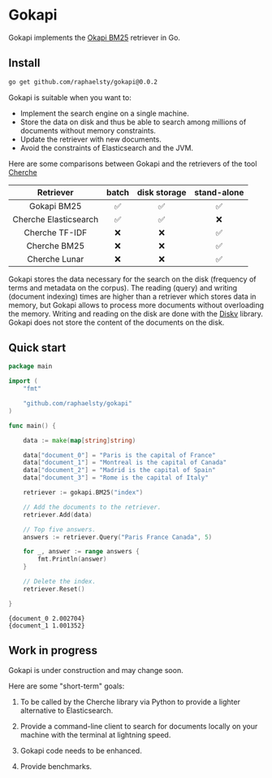 # Gokapi

Gokapi implements the [Okapi BM25](https://www.wikiwand.com/en/Okapi_BM25) retriever in Go.

## Install

```sh
go get github.com/raphaelsty/gokapi@0.0.2
```

Gokapi is suitable when you want to:

- Implement the search engine on a single machine.
- Store the data on disk and thus be able to search among millions of documents without memory constraints.
- Update the retriever with new documents.
- Avoid the constraints of Elasticsearch and the JVM.

Here are some comparisons between Gokapi and the retrievers of the tool [Cherche](https://github.com/raphaelsty/cherche)

|       Retriever       | batch | disk storage | stand-alone |
|:---------------------:|:-----:|:------------:|:----------:|
|      Gokapi BM25      |   ✅   |       ✅      |      ✅     |
| Cherche Elasticsearch |   ✅   |       ✅      |      ❌     |
|     Cherche TF-IDF    |   ❌   |       ❌      |      ✅     |
|      Cherche BM25     |   ❌   |       ❌      |      ✅     |
|     Cherche Lunar     |   ❌   |       ❌      |      ✅     |

Gokapi stores the data necessary for the search on the disk (frequency of terms and metadata on the corpus). The reading (query) and writing (document indexing) times are higher than a retriever which stores data in memory, but Gokapi allows to process more documents without overloading the memory. Writing and reading on the disk are done with the [Diskv](https://github.com/peterbourgon/diskv) library. Gokapi does not store the content of the documents on the disk.

## Quick start

```go
package main

import (
	"fmt"

	"github.com/raphaelsty/gokapi"
)

func main() {

	data := make(map[string]string)

	data["document_0"] = "Paris is the capital of France"
	data["document_1"] = "Montreal is the capital of Canada"
	data["document_2"] = "Madrid is the capital of Spain"
	data["document_3"] = "Rome is the capital of Italy"

	retriever := gokapi.BM25("index")

	// Add the documents to the retriever.
	retriever.Add(data)

	// Top five answers.
	answers := retriever.Query("Paris France Canada", 5)

	for _, answer := range answers {
		fmt.Println(answer)
	}

	// Delete the index.
	retriever.Reset()

}
```

```
{document_0 2.002704}
{document_1 1.001352}
```

## Work in progress

Gokapi is under construction and may change soon.

Here are some "short-term" goals:

1. To be called by the Cherche library via Python to provide a lighter alternative to Elasticsearch.

2. Provide a command-line client to search for documents locally on your machine with the terminal at lightning speed.

3. Gokapi code needs to be enhanced.

4. Provide benchmarks.


